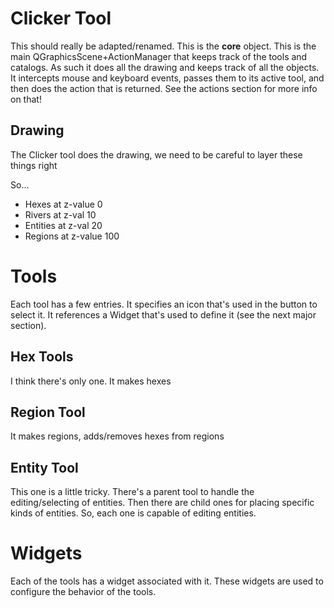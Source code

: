 # Clicker Tool

This should really be adapted/renamed. This is the **core** object.
This is the main QGraphicsScene+ActionManager that keeps track of the tools and catalogs.
As such it does all the drawing and keeps track of all the objects. 
It intercepts mouse and keyboard events, passes them to its active tool, and then does the action that is returned. 
See the actions section for more info on that! 

## Drawing
The Clicker tool does the drawing, we need to be careful to layer these things right 

So...
 - Hexes at z-value 0
 - Rivers at z-val 10
 - Entities at z-val 20
 - Regions at z-value 100


# Tools

Each tool has a few entries. It specifies an icon that's used in the button to select it.
It references a Widget that's used to define it (see the next major section).

## Hex Tools

I think there's only one. It makes hexes 

## Region Tool

It makes regions, adds/removes hexes from regions 

## Entity Tool

This one is a little tricky. 
There's a parent tool to handle the editing/selecting of entities. 
Then there are child ones for placing specific kinds of entities. 
So, each one is capable of editing entities. 

# Widgets 

Each of the tools has a widget associated with it. 
These widgets are used to configure the behavior of the tools. 